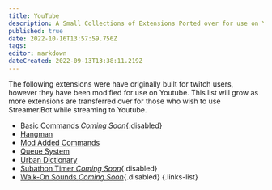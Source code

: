 ```yaml
---
title: YouTube
description: A Small Collections of Extensions Ported over for use on YouTube
published: true
date: 2022-10-16T13:57:59.756Z
tags: 
editor: markdown
dateCreated: 2022-09-13T13:38:11.219Z
---
```


The following extensions were have originally built for twitch users, however they have been modified for use on Youtube.
This list will grow as more extensions are transferred over for those who wish to use Streamer.Bot while streaming to Youtube.

- [Basic Commands  *Coming Soon*](){.disabled}
- [Hangman](/extensions/youtube/youtube-hangman)
- [Mod Added Commands](/extensions/youtube/youtube-mod-added-commands)
- [Queue System](/extensions/youtube/youtube-queue-system)
- [Urban Dictionary](/extensions/youtube/youtube-urban-dict)
- [Subathon Timer  *Coming Soon*](){.disabled}
- [Walk-On Sounds *Coming Soon*](){.disabled}
{.links-list}